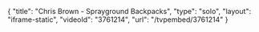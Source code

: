 {
    "title": "Chris Brown - Sprayground Backpacks",
    "type": "solo",
    "layout": "iframe-static",
    "videoId": "3761214",
    "url": "\/tvpembed\/3761214"
}